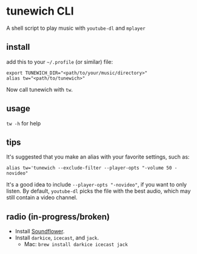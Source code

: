 # tunewich CLI

A shell script to play music with `youtube-dl` and `mplayer`

## install

add this to your `~/.profile` (or similar) file:
```
export TUNEWICH_DIR="<path/to/your/music/directory>"
alias tw="<path/to/tunewich>"
```

Now call tunewich with `tw`.

## usage

`tw -h` for help

## tips

It's suggested that you make an alias with your favorite settings, such as:

```
alias tw='tunewich --exclude-filter --player-opts "-volume 50 -novideo"
```

It's a good idea to include `--player-opts "-novideo"`, if you want to only
listen. By default, `youtube-dl` picks the file with the best audio, which may
still contain a video channel.

## radio (in-progress/broken)

- Install [Soundflower](https://github.com/mattingalls/Soundflower).
- Install `darkice`, `icecast`, and `jack`.
	- Mac: `brew install darkice icecast jack`
